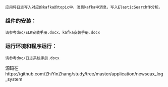 
    应用将日志写入对应的kafka的topic中，消费kafka中消息，写入ElasticSearch作分析。
### 组件的安装：
    请参考doc/ELK安装手册.docx、kafka安装手册.docx
### 运行环境和程序运行：
    请参考doc/日志系统手册.docx 
源码在https://github.com/ZhiYinZhang/study/tree/master/application/newseax_log_system
